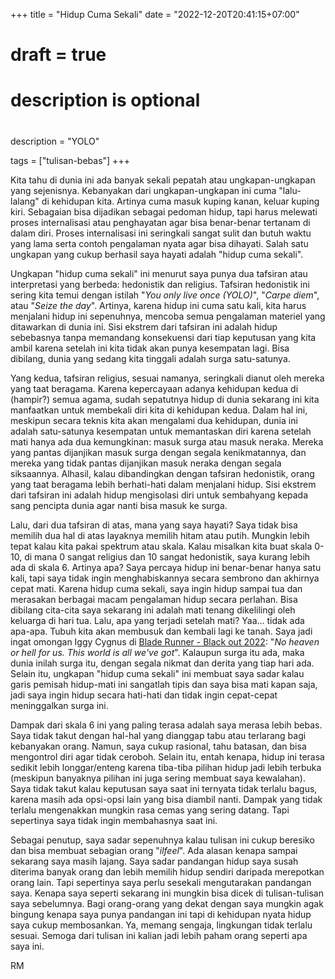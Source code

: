 +++
title = "Hidup Cuma Sekali"
date = "2022-12-20T20:41:15+07:00"
# draft = true

#
# description is optional
#
description = "YOLO"

tags = ["tulisan-bebas"]
+++

Kita tahu di dunia ini ada banyak sekali pepatah atau ungkapan-ungkapan yang sejenisnya. Kebanyakan dari ungkapan-ungkapan ini cuma "lalu-lalang" di kehidupan kita. Artinya cuma masuk kuping kanan, keluar kuping kiri. Sebagaian bisa dijadikan sebagai pedoman hidup, tapi harus melewati proses internalisasi atau penghayatan agar bisa benar-benar tertanam di dalam diri. Proses internalisasi ini seringkali sangat sulit dan butuh waktu yang lama serta contoh pengalaman nyata agar bisa dihayati. Salah satu ungkapan yang cukup berhasil saya hayati adalah "hidup cuma sekali".

Ungkapan "hidup cuma sekali" ini menurut saya punya dua tafsiran atau interpretasi yang berbeda: hedonistik dan religius. Tafsiran hedonistik ini sering kita temui dengan istilah "*You only live once (YOLO)*", "*Carpe diem*", atau "*Seize the day*". Artinya, karena hidup ini cuma satu kali, kita harus menjalani hidup ini sepenuhnya, mencoba semua pengalaman materiel yang ditawarkan di dunia ini. Sisi ekstrem dari tafsiran ini adalah hidup sebebasnya tanpa memandang konsekuensi dari tiap keputusan yang kita ambil karena setelah ini kita tidak akan punya kesempatan lagi. Bisa dibilang, dunia yang sedang kita tinggali adalah surga satu-satunya. 

Yang kedua, tafsiran religius, sesuai namanya, seringkali dianut oleh mereka yang taat beragama. Karena kepercayaan adanya kehidupan kedua di (hampir?) semua agama, sudah sepatutnya hidup di dunia sekarang ini kita manfaatkan untuk membekali diri kita di kehidupan kedua. Dalam hal ini, meskipun secara teknis kita akan mengalami dua kehidupan, dunia ini adalah satu-satunya kesempatan untuk memantaskan diri karena setelah mati hanya ada dua kemungkinan: masuk surga atau masuk neraka. Mereka yang pantas dijanjikan masuk surga dengan segala kenikmatannya, dan mereka yang tidak pantas dijanjikan masuk neraka dengan segala siksaannya. Alhasil, kalau dibandingkan dengan tafsiran hedonistik, orang yang taat beragama lebih berhati-hati dalam menjalani hidup. Sisi ekstrem dari tafsiran ini adalah hidup mengisolasi diri untuk sembahyang kepada sang pencipta dunia agar nanti bisa masuk ke surga.

Lalu, dari dua tafsiran di atas, mana yang saya hayati? Saya tidak bisa memilih dua hal di atas layaknya memilih hitam atau putih. Mungkin lebih tepat kalau kita pakai spektrum atau skala. Kalau misalkan kita buat skala 0-10, di mana 0 sangat religius dan 10 sangat hedonistik, saya kurang lebih ada di skala 6. Artinya apa? Saya percaya hidup ini benar-benar hanya satu kali, tapi saya tidak ingin menghabiskannya secara sembrono dan akhirnya cepat mati. Karena hidup cuma sekali, saya ingin hidup sampai tua dan merasakan berbagai macam pengalaman hidup secara perlahan. Bisa dibilang cita-cita saya sekarang ini adalah mati tenang  dikelilingi oleh keluarga di hari tua. Lalu, apa yang terjadi setelah mati? Yaa... tidak ada apa-apa. Tubuh kita akan membusuk dan kembali lagi ke tanah. Saya jadi ingat omongan Iggy Cygnus di [Blade Runner - Black out 2022](https://youtube.com/watch?v=rrZk9sSgRyQ&si=EnSIkaIECMiOmarE&t=522): "*No heaven or hell for us. This world is all we've got*". Kalaupun surga itu ada, maka dunia inilah surga itu, dengan segala nikmat dan derita yang tiap hari ada. Selain itu, ungkapan "hidup cuma sekali" ini membuat saya sadar kalau garis pemisah hidup-mati ini sangatlah tipis dan saya bisa mati kapan saja, jadi saya ingin hidup secara hati-hati dan tidak ingin cepat-cepat meninggalkan surga ini. 

Dampak dari skala 6 ini yang paling terasa adalah saya merasa lebih bebas. Saya tidak takut dengan hal-hal yang dianggap tabu atau terlarang bagi kebanyakan orang. Namun, saya cukup rasional, tahu batasan, dan bisa mengontrol diri agar tidak ceroboh. Selain itu, entah kenapa, hidup ini terasa sedikit lebih longgar/enteng karena tiba-tiba pilihan hidup jadi lebih terbuka (meskipun banyaknya pilihan ini juga sering membuat saya kewalahan). Saya tidak takut kalau keputusan saya saat ini ternyata tidak terlalu bagus, karena masih ada opsi-opsi lain yang bisa diambil nanti. Dampak yang tidak terlalu mengenakkan mungkin rasa cemas yang sering datang. Tapi sepertinya saya tidak ingin membahasnya saat ini.

Sebagai penutup, saya sadar sepenuhnya kalau tulisan ini cukup beresiko dan bisa membuat sebagian orang "*ilfeel*". Ada alasan kenapa sampai sekarang saya masih lajang. Saya sadar pandangan hidup saya susah diterima banyak orang dan lebih memilih hidup sendiri daripada merepotkan orang lain. Tapi sepertinya saya perlu sesekali mengutarakan pandangan saya. Kenapa saya seperti sekarang ini mungkin bisa dicek di tulisan-tulisan saya sebelumnya. Bagi orang-orang yang dekat dengan saya mungkin agak bingung kenapa saya punya pandangan ini tapi di kehidupan nyata hidup saya cukup membosankan. Ya, memang sengaja, lingkungan tidak terlalu sesuai. Semoga dari tulisan ini kalian jadi lebih paham orang seperti apa saya ini.

RM
